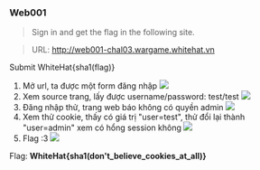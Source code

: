 ### Web001 ###
> Sign in and get the flag in the following site.

> URL: http://web001-chal03.wargame.whitehat.vn

Submit WhiteHat{sha1(flag)}

1. Mở url, ta được một form đăng nhập
![](http://i.imgur.com/vPZLCED.png)
2. Xem source trang, lấy được username/password: test/test
![](http://i.imgur.com/FDek1pt.png)
3. Đăng nhập thử, trang web báo không có quyền admin
![](http://i.imgur.com/mBHRbcH.png)
4. Xem thử cookie, thấy có giá trị "user=test", thử đổi lại thành "user=admin" xem có hổng session không
![](http://i.imgur.com/A15T9Lk.png)
5. Flag :3
![](http://i.imgur.com/R4EIxFb.png)

Flag: **WhiteHat{sha1(don't_believe_cookies_at_all)}**